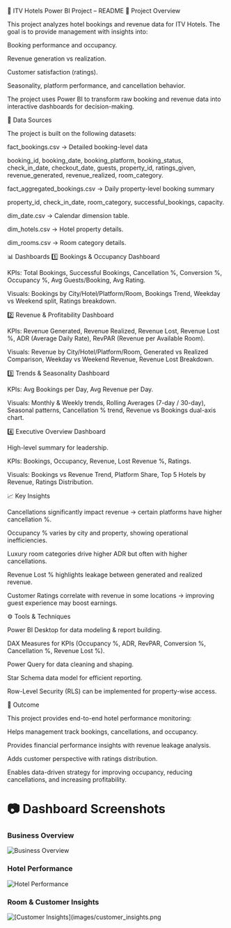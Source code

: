🏨 ITV Hotels Power BI Project – README
📌 Project Overview

This project analyzes hotel bookings and revenue data for ITV Hotels. The goal is to provide management with insights into:

Booking performance and occupancy.

Revenue generation vs realization.

Customer satisfaction (ratings).

Seasonality, platform performance, and cancellation behavior.

The project uses Power BI to transform raw booking and revenue data into interactive dashboards for decision-making.

📂 Data Sources

The project is built on the following datasets:

fact_bookings.csv → Detailed booking-level data

booking_id, booking_date, booking_platform, booking_status, check_in_date, checkout_date, guests, property_id, ratings_given, revenue_generated, revenue_realized, room_category.

fact_aggregated_bookings.csv → Daily property-level booking summary

property_id, check_in_date, room_category, successful_bookings, capacity.

dim_date.csv → Calendar dimension table.

dim_hotels.csv → Hotel property details.

dim_rooms.csv → Room category details.

📊 Dashboards
1️⃣ Bookings & Occupancy Dashboard

KPIs: Total Bookings, Successful Bookings, Cancellation %, Conversion %, Occupancy %, Avg Guests/Booking, Avg Rating.

Visuals: Bookings by City/Hotel/Platform/Room, Bookings Trend, Weekday vs Weekend split, Ratings breakdown.

2️⃣ Revenue & Profitability Dashboard

KPIs: Revenue Generated, Revenue Realized, Revenue Lost, Revenue Lost %, ADR (Average Daily Rate), RevPAR (Revenue per Available Room).

Visuals: Revenue by City/Hotel/Platform/Room, Generated vs Realized Comparison, Weekday vs Weekend Revenue, Revenue Lost Breakdown.

3️⃣ Trends & Seasonality Dashboard

KPIs: Avg Bookings per Day, Avg Revenue per Day.

Visuals: Monthly & Weekly trends, Rolling Averages (7-day / 30-day), Seasonal patterns, Cancellation % trend, Revenue vs Bookings dual-axis chart.

4️⃣ Executive Overview Dashboard

High-level summary for leadership.

KPIs: Bookings, Occupancy, Revenue, Lost Revenue %, Ratings.

Visuals: Bookings vs Revenue Trend, Platform Share, Top 5 Hotels by Revenue, Ratings Distribution.

📈 Key Insights

Cancellations significantly impact revenue → certain platforms have higher cancellation %.

Occupancy % varies by city and property, showing operational inefficiencies.

Luxury room categories drive higher ADR but often with higher cancellations.

Revenue Lost % highlights leakage between generated and realized revenue.

Customer Ratings correlate with revenue in some locations → improving guest experience may boost earnings.

⚙️ Tools & Techniques

Power BI Desktop for data modeling & report building.

DAX Measures for KPIs (Occupancy %, ADR, RevPAR, Conversion %, Cancellation %, Revenue Lost %).

Power Query for data cleaning and shaping.

Star Schema data model for efficient reporting.

Row-Level Security (RLS) can be implemented for property-wise access.

🚀 Outcome

This project provides end-to-end hotel performance monitoring:

Helps management track bookings, cancellations, and occupancy.

Provides financial performance insights with revenue leakage analysis.

Adds customer perspective with ratings distribution.

Enables data-driven strategy for improving occupancy, reducing cancellations, and increasing profitability.


# 📷 Dashboard Screenshots
### Business Overview
![Business Overview]()

### Hotel Performance
![Hotel Performance](https://github.com/yuvrajpawar4766/Data-Analysis-Project/blob/88fad744ac7e42ab4a297d684e671d685d6f076e/Power%20BI-Projects/ITV%20Hotels%20Dashboard/Screenshot%202025-09-11%20002906.png)

### Room & Customer Insights
![[Customer Insights](images/customer_insights.png](https://github.com/yuvrajpawar4766/Data-Analysis-Project/blob/651b4991d70fa85d0f2cb54b01fff7964a32119a/Power%20BI-Projects/ITV%20Hotels%20Dashboard/Screenshot%202025-09-11%20002921.png)
